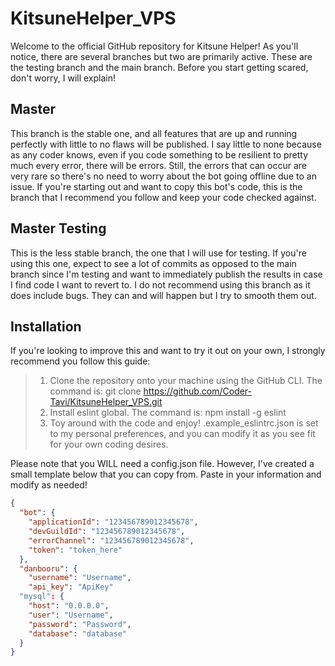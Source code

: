 # KitsuneHelper_VPS #
Welcome to the official GitHub repository for Kitsune Helper! As you'll notice, there are several branches but two are primarily active. These are the testing branch and the main branch. Before you start getting scared, don't worry, I will explain!

## Master ##
This branch is the stable one, and all features that are up and running perfectly with little to no flaws will be published. I say little to none because as any coder knows, even if you code something to be resilient to pretty much every error, there will be errors. Still, the errors that can occur are very rare so there's no need to worry about the bot going offline due to an issue. If you're starting out and want to copy this bot's code, this is the branch that I recommend you follow and keep your code checked against.

## Master Testing ##
This is the less stable branch, the one that I will use for testing. If you're using this one, expect to see a lot of commits as opposed to the main branch since I'm testing and want to immediately publish the results in case I find code I want to revert to. I do not recommend using this branch as it does include bugs. They can and will happen but I try to smooth them out.


## Installation ##
If you're looking to improve this and want to try it out on your own, I strongly recommend you follow this guide:
> 1. Clone the repository onto your machine using the GitHub CLI.
> The command is: git clone https://github.com/Coder-Tavi/KitsuneHelper_VPS.git
> 2. Install eslint global.
> The command is: npm install -g eslint
> 3. Toy around with the code and enjoy! .example_eslintrc.json is set to my personal preferences, and you can modify it as you see fit for your own coding desires.

Please note that you WILL need a config.json file. However, I've created a small template below that you can copy from. Paste in your information and modify as needed!
```json
{
  "bot": {
    "applicationId": "123456789012345678",
    "devGuildId": "123456789012345678",
    "errorChannel": "123456789012345678",
    "token": "token_here"
  },
  "danbooru": {
    "username": "Username",
    "api_key": "ApiKey"
  "mysql": {
    "host": "0.0.0.0",
    "user": "Username",
    "password": "Password",
    "database": "database"
  }
}
```